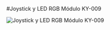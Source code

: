 #Joystick y LED RGB Módulo KY-009

![Joystick y LED RGB Módulo KY-009](https://user-images.githubusercontent.com/106613946/224576384-d345bafa-486c-4947-8b36-2e6725b09d05.png)

